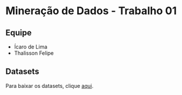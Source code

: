 
# Mineração de Dados - Trabalho 01

## Equipe

- Ícaro de Lima
- Thalisson Felipe

## Datasets

Para baixar os datasets, clique [aqui](https://www.kaggle.com/heesoo37/120-years-of-olympic-history-athletes-and-results/data?select=athlete_events.csv).